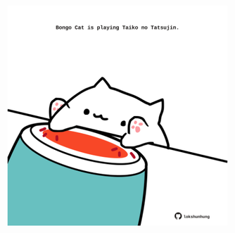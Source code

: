 <!-- built at 05/02/2023, 01:27:55 UTC -->
<p align="center">
  <img width="500" height="500" src="./ReadmeImage.svg">
</p>
